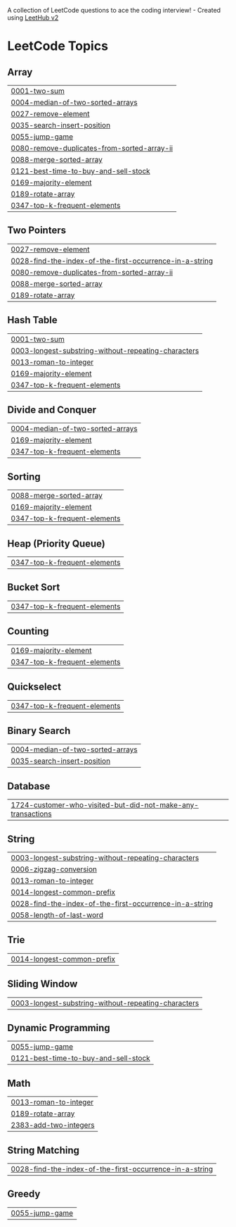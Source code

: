 A collection of LeetCode questions to ace the coding interview! - Created using [LeetHub v2](https://github.com/arunbhardwaj/LeetHub-2.0)
<!---LeetCode Topics Start-->
# LeetCode Topics
## Array
|  |
| ------- |
| [0001-two-sum](https://github.com/Janha-vi/Code-Practice/tree/master/0001-two-sum) |
| [0004-median-of-two-sorted-arrays](https://github.com/Janha-vi/Code-Practice/tree/master/0004-median-of-two-sorted-arrays) |
| [0027-remove-element](https://github.com/Janha-vi/Code-Practice/tree/master/0027-remove-element) |
| [0035-search-insert-position](https://github.com/Janha-vi/Code-Practice/tree/master/0035-search-insert-position) |
| [0055-jump-game](https://github.com/Janha-vi/Code-Practice/tree/master/0055-jump-game) |
| [0080-remove-duplicates-from-sorted-array-ii](https://github.com/Janha-vi/Code-Practice/tree/master/0080-remove-duplicates-from-sorted-array-ii) |
| [0088-merge-sorted-array](https://github.com/Janha-vi/Code-Practice/tree/master/0088-merge-sorted-array) |
| [0121-best-time-to-buy-and-sell-stock](https://github.com/Janha-vi/Code-Practice/tree/master/0121-best-time-to-buy-and-sell-stock) |
| [0169-majority-element](https://github.com/Janha-vi/Code-Practice/tree/master/0169-majority-element) |
| [0189-rotate-array](https://github.com/Janha-vi/Code-Practice/tree/master/0189-rotate-array) |
| [0347-top-k-frequent-elements](https://github.com/Janha-vi/Code-Practice/tree/master/0347-top-k-frequent-elements) |
## Two Pointers
|  |
| ------- |
| [0027-remove-element](https://github.com/Janha-vi/Code-Practice/tree/master/0027-remove-element) |
| [0028-find-the-index-of-the-first-occurrence-in-a-string](https://github.com/Janha-vi/Code-Practice/tree/master/0028-find-the-index-of-the-first-occurrence-in-a-string) |
| [0080-remove-duplicates-from-sorted-array-ii](https://github.com/Janha-vi/Code-Practice/tree/master/0080-remove-duplicates-from-sorted-array-ii) |
| [0088-merge-sorted-array](https://github.com/Janha-vi/Code-Practice/tree/master/0088-merge-sorted-array) |
| [0189-rotate-array](https://github.com/Janha-vi/Code-Practice/tree/master/0189-rotate-array) |
## Hash Table
|  |
| ------- |
| [0001-two-sum](https://github.com/Janha-vi/Code-Practice/tree/master/0001-two-sum) |
| [0003-longest-substring-without-repeating-characters](https://github.com/Janha-vi/Code-Practice/tree/master/0003-longest-substring-without-repeating-characters) |
| [0013-roman-to-integer](https://github.com/Janha-vi/Code-Practice/tree/master/0013-roman-to-integer) |
| [0169-majority-element](https://github.com/Janha-vi/Code-Practice/tree/master/0169-majority-element) |
| [0347-top-k-frequent-elements](https://github.com/Janha-vi/Code-Practice/tree/master/0347-top-k-frequent-elements) |
## Divide and Conquer
|  |
| ------- |
| [0004-median-of-two-sorted-arrays](https://github.com/Janha-vi/Code-Practice/tree/master/0004-median-of-two-sorted-arrays) |
| [0169-majority-element](https://github.com/Janha-vi/Code-Practice/tree/master/0169-majority-element) |
| [0347-top-k-frequent-elements](https://github.com/Janha-vi/Code-Practice/tree/master/0347-top-k-frequent-elements) |
## Sorting
|  |
| ------- |
| [0088-merge-sorted-array](https://github.com/Janha-vi/Code-Practice/tree/master/0088-merge-sorted-array) |
| [0169-majority-element](https://github.com/Janha-vi/Code-Practice/tree/master/0169-majority-element) |
| [0347-top-k-frequent-elements](https://github.com/Janha-vi/Code-Practice/tree/master/0347-top-k-frequent-elements) |
## Heap (Priority Queue)
|  |
| ------- |
| [0347-top-k-frequent-elements](https://github.com/Janha-vi/Code-Practice/tree/master/0347-top-k-frequent-elements) |
## Bucket Sort
|  |
| ------- |
| [0347-top-k-frequent-elements](https://github.com/Janha-vi/Code-Practice/tree/master/0347-top-k-frequent-elements) |
## Counting
|  |
| ------- |
| [0169-majority-element](https://github.com/Janha-vi/Code-Practice/tree/master/0169-majority-element) |
| [0347-top-k-frequent-elements](https://github.com/Janha-vi/Code-Practice/tree/master/0347-top-k-frequent-elements) |
## Quickselect
|  |
| ------- |
| [0347-top-k-frequent-elements](https://github.com/Janha-vi/Code-Practice/tree/master/0347-top-k-frequent-elements) |
## Binary Search
|  |
| ------- |
| [0004-median-of-two-sorted-arrays](https://github.com/Janha-vi/Code-Practice/tree/master/0004-median-of-two-sorted-arrays) |
| [0035-search-insert-position](https://github.com/Janha-vi/Code-Practice/tree/master/0035-search-insert-position) |
## Database
|  |
| ------- |
| [1724-customer-who-visited-but-did-not-make-any-transactions](https://github.com/Janha-vi/Code-Practice/tree/master/1724-customer-who-visited-but-did-not-make-any-transactions) |
## String
|  |
| ------- |
| [0003-longest-substring-without-repeating-characters](https://github.com/Janha-vi/Code-Practice/tree/master/0003-longest-substring-without-repeating-characters) |
| [0006-zigzag-conversion](https://github.com/Janha-vi/Code-Practice/tree/master/0006-zigzag-conversion) |
| [0013-roman-to-integer](https://github.com/Janha-vi/Code-Practice/tree/master/0013-roman-to-integer) |
| [0014-longest-common-prefix](https://github.com/Janha-vi/Code-Practice/tree/master/0014-longest-common-prefix) |
| [0028-find-the-index-of-the-first-occurrence-in-a-string](https://github.com/Janha-vi/Code-Practice/tree/master/0028-find-the-index-of-the-first-occurrence-in-a-string) |
| [0058-length-of-last-word](https://github.com/Janha-vi/Code-Practice/tree/master/0058-length-of-last-word) |
## Trie
|  |
| ------- |
| [0014-longest-common-prefix](https://github.com/Janha-vi/Code-Practice/tree/master/0014-longest-common-prefix) |
## Sliding Window
|  |
| ------- |
| [0003-longest-substring-without-repeating-characters](https://github.com/Janha-vi/Code-Practice/tree/master/0003-longest-substring-without-repeating-characters) |
## Dynamic Programming
|  |
| ------- |
| [0055-jump-game](https://github.com/Janha-vi/Code-Practice/tree/master/0055-jump-game) |
| [0121-best-time-to-buy-and-sell-stock](https://github.com/Janha-vi/Code-Practice/tree/master/0121-best-time-to-buy-and-sell-stock) |
## Math
|  |
| ------- |
| [0013-roman-to-integer](https://github.com/Janha-vi/Code-Practice/tree/master/0013-roman-to-integer) |
| [0189-rotate-array](https://github.com/Janha-vi/Code-Practice/tree/master/0189-rotate-array) |
| [2383-add-two-integers](https://github.com/Janha-vi/Code-Practice/tree/master/2383-add-two-integers) |
## String Matching
|  |
| ------- |
| [0028-find-the-index-of-the-first-occurrence-in-a-string](https://github.com/Janha-vi/Code-Practice/tree/master/0028-find-the-index-of-the-first-occurrence-in-a-string) |
## Greedy
|  |
| ------- |
| [0055-jump-game](https://github.com/Janha-vi/Code-Practice/tree/master/0055-jump-game) |
<!---LeetCode Topics End-->